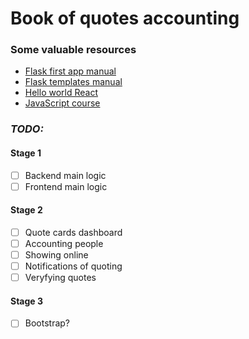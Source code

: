 # Book of quotes accounting

### Some valuable resources
* [Flask first app manual](https://www.digitalocean.com/community/tutorials/how-to-make-a-web-application-using-flask-in-python-3-ru)
* [Flask templates manual](https://habr.com/ru/post/193260/)
* [Hello world React](https://ru.reactjs.org/docs/hello-world.html)
* [JavaScript course](https://vk.com/im?peers=149106948_236941556_c110&sel=411936072&z=video411936072_456239988%2F06f5c8dabfc7b17e6e)

### *TODO:*
#### Stage 1
- [ ] Backend main logic
- [ ] Frontend main logic
#### Stage 2
- [ ] Quote cards dashboard
- [ ] Accounting people
- [ ] Showing online
- [ ] Notifications of quoting
- [ ] Veryfying quotes
#### Stage 3
- [ ] Bootstrap?